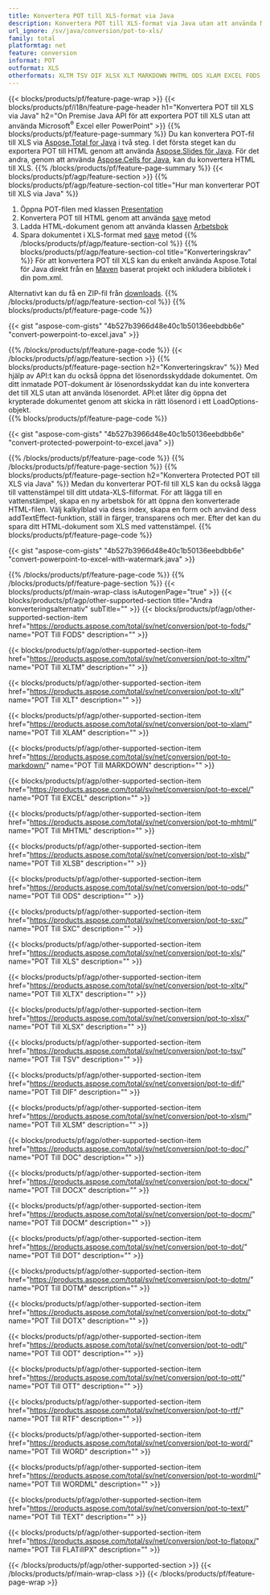 ```yaml
---
title: Konvertera POT till XLS-format via Java
description: Konvertera POT till XLS-format via Java utan att använda Microsoft Excel eller PowerPoint
url_ignore: /sv/java/conversion/pot-to-xls/
family: total
platformtag: net
feature: conversion
informat: POT
outformat: XLS
otherformats: XLTM TSV DIF XLSX XLT MARKDOWN MHTML ODS XLAM EXCEL FODS XLS XLTX SXC XLSB XLSM DOC DOCX DOCM DOT DOTM DOTX ODT OTT RTF WORD WORDML TEXT FLATOPX
---
```

{{< blocks/products/pf/feature-page-wrap >}}
{{< blocks/products/pf/i18n/feature-page-header h1="Konvertera POT till XLS via Java" h2="On Premise Java API för att exportera POT till XLS utan att använda Microsoft<sup>&reg;</sup> Excel eller PowerPoint" >}}
{{% blocks/products/pf/feature-page-summary %}}
Du kan konvertera POT-fil till XLS via [Aspose.Total for Java](https://products.aspose.com/total/java/) i två steg. I det första steget kan du exportera POT till HTML genom att använda [Aspose.Slides för Java](https://products.aspose.com/slides/java/). För det andra, genom att använda [Aspose.Cells for Java](https://products.aspose.com/cells/java/), kan du konvertera HTML till XLS.
{{% /blocks/products/pf/feature-page-summary  %}}
{{< blocks/products/pf/agp/feature-section >}}
{{% blocks/products/pf/agp/feature-section-col title="Hur man konverterar POT till XLS via Java" %}}
1. Öppna POT-filen med klassen [Presentation](https://reference.aspose.com/slides/java/com.aspose.slides/Presentation)
2. Konvertera POT till HTML genom att använda [save](https://reference.aspose.com/slides/java/com.aspose.slides/Presentation#save-java.lang.String-int-com.aspose.slides.ISaveOptions-) metod
3. Ladda HTML-dokument genom att använda klassen [Arbetsbok](https://reference.aspose.com/cells/java/com.aspose.cells/Workbook)
4. Spara dokumentet i XLS-format med [save](https://reference.aspose.com/cells/java/com.aspose.cells/workbook#save(java.lang.String,%20com.aspose.cells.SaveOptions)) metod
{{% /blocks/products/pf/agp/feature-section-col %}}
{{% blocks/products/pf/agp/feature-section-col title="Konverteringskrav" %}}
För att konvertera POT till XLS kan du enkelt använda Aspose.Total för Java direkt från en [Maven](https://releases.aspose.com/total/java/) baserat projekt och inkludera bibliotek i din pom.xml.

Alternativt kan du få en ZIP-fil från [downloads](https://releases.aspose.comtotal/java).
{{% /blocks/products/pf/agp/feature-section-col %}}
{{% blocks/products/pf/feature-page-code %}}

{{< gist "aspose-com-gists" "4b527b3966d48e40c1b50136eebdbb6e" "convert-powerpoint-to-excel.java" >}}


{{% /blocks/products/pf/feature-page-code %}}
{{< /blocks/products/pf/agp/feature-section >}}
{{% blocks/products/pf/feature-page-section  h2="Konverteringskrav" %}}
Med hjälp av API:t kan du också öppna det lösenordsskyddade dokumentet. Om ditt inmatade POT-dokument är lösenordsskyddat kan du inte konvertera det till XLS utan att använda lösenordet. API:et låter dig öppna det krypterade dokumentet genom att skicka in rätt lösenord i ett LoadOptions-objekt.  
{{% blocks/products/pf/feature-page-code %}}

{{< gist "aspose-com-gists" "4b527b3966d48e40c1b50136eebdbb6e" "convert-protected-powerpoint-to-excel.java" >}}

{{% /blocks/products/pf/feature-page-code  %}}
{{% /blocks/products/pf/feature-page-section %}}
{{% blocks/products/pf/feature-page-section  h2="Konvertera Protected POT till XLS via Java" %}}
Medan du konverterar POT-fil till XLS kan du också lägga till vattenstämpel till ditt utdata-XLS-filformat. För att lägga till en vattenstämpel, skapa en ny arbetsbok för att öppna den konverterade HTML-filen. Välj kalkylblad via dess index, skapa en form och använd dess addTextEffect-funktion, ställ in färger, transparens och mer. Efter det kan du spara ditt HTML-dokument som XLS med vattenstämpel. 
{{% blocks/products/pf/feature-page-code %}}

{{< gist "aspose-com-gists" "4b527b3966d48e40c1b50136eebdbb6e" "convert-powerpoint-to-excel-with-watermark.java" >}}

{{% /blocks/products/pf/feature-page-code  %}}
{{% /blocks/products/pf/feature-page-section %}}
{{< blocks/products/pf/main-wrap-class isAutogenPage="true" >}}
{{< blocks/products/pf/agp/other-supported-section title="Andra konverteringsalternativ" subTitle="" >}}
{{< blocks/products/pf/agp/other-supported-section-item href="https://products.aspose.com/total/sv/net/conversion/pot-to-fods/" name="POT Till FODS" description="" >}}

{{< blocks/products/pf/agp/other-supported-section-item href="https://products.aspose.com/total/sv/net/conversion/pot-to-xltm/" name="POT Till XLTM" description="" >}}

{{< blocks/products/pf/agp/other-supported-section-item href="https://products.aspose.com/total/sv/net/conversion/pot-to-xlt/" name="POT Till XLT" description="" >}}

{{< blocks/products/pf/agp/other-supported-section-item href="https://products.aspose.com/total/sv/net/conversion/pot-to-xlam/" name="POT Till XLAM" description="" >}}

{{< blocks/products/pf/agp/other-supported-section-item href="https://products.aspose.com/total/sv/net/conversion/pot-to-markdown/" name="POT Till MARKDOWN" description="" >}}

{{< blocks/products/pf/agp/other-supported-section-item href="https://products.aspose.com/total/sv/net/conversion/pot-to-excel/" name="POT Till EXCEL" description="" >}}

{{< blocks/products/pf/agp/other-supported-section-item href="https://products.aspose.com/total/sv/net/conversion/pot-to-mhtml/" name="POT Till MHTML" description="" >}}

{{< blocks/products/pf/agp/other-supported-section-item href="https://products.aspose.com/total/sv/net/conversion/pot-to-xlsb/" name="POT Till XLSB" description="" >}}

{{< blocks/products/pf/agp/other-supported-section-item href="https://products.aspose.com/total/sv/net/conversion/pot-to-ods/" name="POT Till ODS" description="" >}}

{{< blocks/products/pf/agp/other-supported-section-item href="https://products.aspose.com/total/sv/net/conversion/pot-to-sxc/" name="POT Till SXC" description="" >}}

{{< blocks/products/pf/agp/other-supported-section-item href="https://products.aspose.com/total/sv/net/conversion/pot-to-xls/" name="POT Till XLS" description="" >}}

{{< blocks/products/pf/agp/other-supported-section-item href="https://products.aspose.com/total/sv/net/conversion/pot-to-xltx/" name="POT Till XLTX" description="" >}}

{{< blocks/products/pf/agp/other-supported-section-item href="https://products.aspose.com/total/sv/net/conversion/pot-to-xlsx/" name="POT Till XLSX" description="" >}}

{{< blocks/products/pf/agp/other-supported-section-item href="https://products.aspose.com/total/sv/net/conversion/pot-to-tsv/" name="POT Till TSV" description="" >}}

{{< blocks/products/pf/agp/other-supported-section-item href="https://products.aspose.com/total/sv/net/conversion/pot-to-dif/" name="POT Till DIF" description="" >}}

{{< blocks/products/pf/agp/other-supported-section-item href="https://products.aspose.com/total/sv/net/conversion/pot-to-xlsm/" name="POT Till XLSM" description="" >}}

{{< blocks/products/pf/agp/other-supported-section-item href="https://products.aspose.com/total/sv/net/conversion/pot-to-doc/" name="POT Till DOC" description="" >}}

{{< blocks/products/pf/agp/other-supported-section-item href="https://products.aspose.com/total/sv/net/conversion/pot-to-docx/" name="POT Till DOCX" description="" >}}

{{< blocks/products/pf/agp/other-supported-section-item href="https://products.aspose.com/total/sv/net/conversion/pot-to-docm/" name="POT Till DOCM" description="" >}}

{{< blocks/products/pf/agp/other-supported-section-item href="https://products.aspose.com/total/sv/net/conversion/pot-to-dot/" name="POT Till DOT" description="" >}}

{{< blocks/products/pf/agp/other-supported-section-item href="https://products.aspose.com/total/sv/net/conversion/pot-to-dotm/" name="POT Till DOTM" description="" >}}

{{< blocks/products/pf/agp/other-supported-section-item href="https://products.aspose.com/total/sv/net/conversion/pot-to-dotx/" name="POT Till DOTX" description="" >}}

{{< blocks/products/pf/agp/other-supported-section-item href="https://products.aspose.com/total/sv/net/conversion/pot-to-odt/" name="POT Till ODT" description="" >}}

{{< blocks/products/pf/agp/other-supported-section-item href="https://products.aspose.com/total/sv/net/conversion/pot-to-ott/" name="POT Till OTT" description="" >}}

{{< blocks/products/pf/agp/other-supported-section-item href="https://products.aspose.com/total/sv/net/conversion/pot-to-rtf/" name="POT Till RTF" description="" >}}

{{< blocks/products/pf/agp/other-supported-section-item href="https://products.aspose.com/total/sv/net/conversion/pot-to-word/" name="POT Till WORD" description="" >}}

{{< blocks/products/pf/agp/other-supported-section-item href="https://products.aspose.com/total/sv/net/conversion/pot-to-wordml/" name="POT Till WORDML" description="" >}}

{{< blocks/products/pf/agp/other-supported-section-item href="https://products.aspose.com/total/sv/net/conversion/pot-to-text/" name="POT Till TEXT" description="" >}}

{{< blocks/products/pf/agp/other-supported-section-item href="https://products.aspose.com/total/sv/net/conversion/pot-to-flatopx/" name="POT Till FLATillPX" description="" >}}


{{< /blocks/products/pf/agp/other-supported-section >}}
{{< /blocks/products/pf/main-wrap-class >}}
{{< /blocks/products/pf/feature-page-wrap >}}